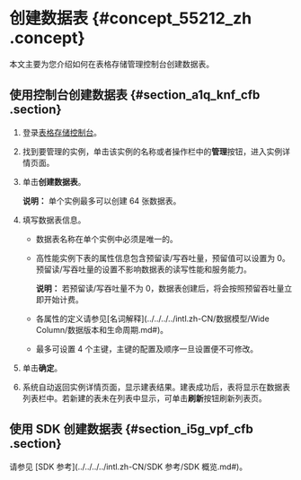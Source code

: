 # 创建数据表 {#concept_55212_zh .concept}

本文主要为您介绍如何在表格存储管理控制台创建数据表。

## 使用控制台创建数据表 {#section_a1q_knf_cfb .section}

1.  登录[表格存储控制台](https://ots.console.aliyun.com)。
2.  找到要管理的实例，单击该实例的名称或者操作栏中的**管理**按钮，进入实例详情页面。
3.  单击**创建数据表**。

    **说明：** 单个实例最多可以创建 64 张数据表。

4.  填写数据表信息。
    -   数据表名称在单个实例中必须是唯一的。

    -   高性能实例下表的属性信息包含预留读/写吞吐量，预留值可以设置为 0。预留读/写吞吐量的设置不影响数据表的读写性能和服务能力。

        **说明：** 若预留读/写吞吐量不为 0，数据表创建后，将会按照预留吞吐量立即开始计费。

    -   各属性的定义请参见[名词解释](../../../../intl.zh-CN/数据模型/Wide Column/数据版本和生命周期.md#)。
    -   最多可设置 4 个主键，主键的配置及顺序一旦设置便不可修改。
5.  单击**确定**。
6.  系统自动返回实例详情页面，显示建表结果。建表成功后，表将显示在数据表列表栏中。若新建的表未在列表中显示，可单击**刷新**按钮刷新列表页。

## 使用 SDK 创建数据表 {#section_i5g_vpf_cfb .section}

请参见 [SDK 参考](../../../../intl.zh-CN/SDK 参考/SDK 概览.md#)。

